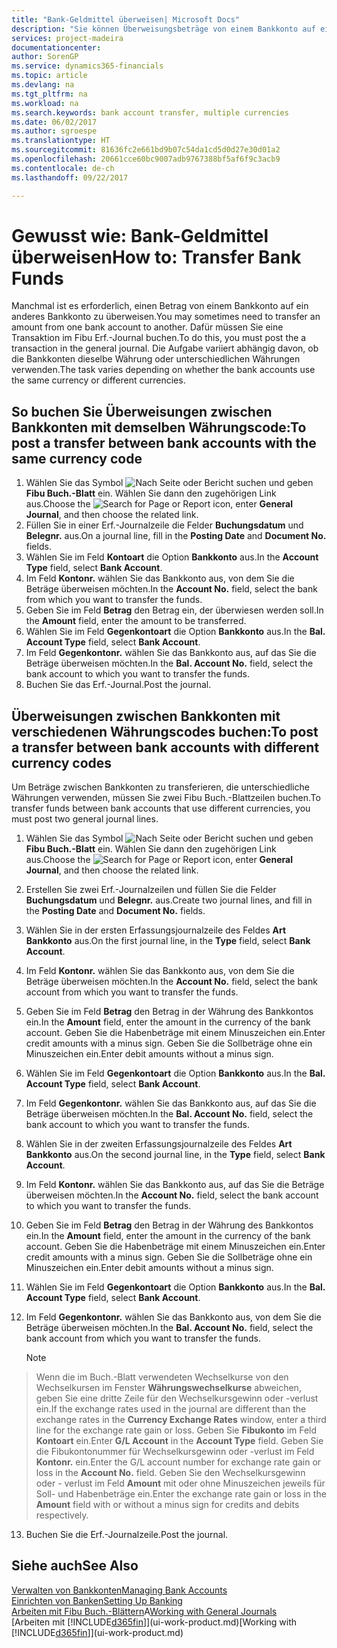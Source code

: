 ```yaml
---
title: "Bank-Geldmittel überweisen| Microsoft Docs"
description: "Sie können Überweisungsbeträge von einem Bankkonto auf ein anders übertragen, einschließlich verschiedene Währungen, indem Sie die Transaktion im Fibu Erf.-Journal buchen."
services: project-madeira
documentationcenter: 
author: SorenGP
ms.service: dynamics365-financials
ms.topic: article
ms.devlang: na
ms.tgt_pltfrm: na
ms.workload: na
ms.search.keywords: bank account transfer, multiple currencies
ms.date: 06/02/2017
ms.author: sgroespe
ms.translationtype: HT
ms.sourcegitcommit: 81636fc2e661bd9b07c54da1cd5d0d27e30d01a2
ms.openlocfilehash: 20661cce60bc9007adb9767388bf5af6f9c3acb9
ms.contentlocale: de-ch
ms.lasthandoff: 09/22/2017

---
```

# <a name="how-to-transfer-bank-funds"></a><span data-ttu-id="e069d-103">Gewusst wie: Bank-Geldmittel überweisen</span><span class="sxs-lookup"><span data-stu-id="e069d-103">How to: Transfer Bank Funds</span></span>
<span data-ttu-id="e069d-104">Manchmal ist es erforderlich, einen Betrag von einem Bankkonto auf ein anderes Bankkonto zu überweisen.</span><span class="sxs-lookup"><span data-stu-id="e069d-104">You may sometimes need to transfer an amount from one bank account to another.</span></span> <span data-ttu-id="e069d-105">Dafür müssen Sie eine Transaktion im Fibu Erf.-Journal buchen.</span><span class="sxs-lookup"><span data-stu-id="e069d-105">To do this, you must post the a transaction in the general journal.</span></span> <span data-ttu-id="e069d-106">Die Aufgabe variiert abhängig davon, ob die Bankkonten dieselbe Währung oder unterschiedlichen Währungen verwenden.</span><span class="sxs-lookup"><span data-stu-id="e069d-106">The task varies depending on whether the bank accounts use the same currency or different currencies.</span></span>

## <a name="to-post-a-transfer-between-bank-accounts-with-the-same-currency-code"></a><span data-ttu-id="e069d-107">So buchen Sie Überweisungen zwischen Bankkonten mit demselben Währungscode:</span><span class="sxs-lookup"><span data-stu-id="e069d-107">To post a transfer between bank accounts with the same currency code</span></span>
1. <span data-ttu-id="e069d-108">Wählen Sie das Symbol ![Nach Seite oder Bericht suchen](media/ui-search/search_small.png "Nach Seite ober Bericht suchen") und geben **Fibu Buch.-Blatt** ein. Wählen Sie dann den zugehörigen Link aus.</span><span class="sxs-lookup"><span data-stu-id="e069d-108">Choose the ![Search for Page or Report](media/ui-search/search_small.png "Search for Page or Report icon") icon, enter **General Journal**, and then choose the related link.</span></span>
2. <span data-ttu-id="e069d-109">Füllen Sie in einer Erf.-Journalzeile die Felder **Buchungsdatum** und **Belegnr.** aus.</span><span class="sxs-lookup"><span data-stu-id="e069d-109">On a journal line, fill in the **Posting Date** and **Document No.** fields.</span></span>
3. <span data-ttu-id="e069d-110">Wählen Sie im Feld **Kontoart** die Option **Bankkonto** aus.</span><span class="sxs-lookup"><span data-stu-id="e069d-110">In the **Account Type** field, select **Bank Account**.</span></span>
4. <span data-ttu-id="e069d-111">Im Feld **Kontonr.** wählen Sie das Bankkonto aus, von dem Sie die Beträge überweisen möchten.</span><span class="sxs-lookup"><span data-stu-id="e069d-111">In the **Account No.** field, select the bank from which you want to transfer the funds.</span></span>
5. <span data-ttu-id="e069d-112">Geben Sie im Feld **Betrag** den Betrag ein, der überwiesen werden soll.</span><span class="sxs-lookup"><span data-stu-id="e069d-112">In the **Amount** field, enter the amount to be transferred.</span></span>
6. <span data-ttu-id="e069d-113">Wählen Sie im Feld **Gegenkontoart** die Option **Bankkonto** aus.</span><span class="sxs-lookup"><span data-stu-id="e069d-113">In the **Bal. Account Type** field, select **Bank Account**.</span></span>
7. <span data-ttu-id="e069d-114">Im Feld **Gegenkontonr.** wählen Sie das Bankkonto aus, auf das Sie die Beträge überweisen möchten.</span><span class="sxs-lookup"><span data-stu-id="e069d-114">In the **Bal. Account No.** field, select the bank account to which you want to transfer the funds.</span></span>
8. <span data-ttu-id="e069d-115">Buchen Sie das Erf.-Journal.</span><span class="sxs-lookup"><span data-stu-id="e069d-115">Post the journal.</span></span>

## <a name="to-post-a-transfer-between-bank-accounts-with-different-currency-codes"></a><span data-ttu-id="e069d-116">Überweisungen zwischen Bankkonten mit verschiedenen Währungscodes buchen:</span><span class="sxs-lookup"><span data-stu-id="e069d-116">To post a transfer between bank accounts with different currency codes</span></span>
<span data-ttu-id="e069d-117">Um Beträge zwischen Bankkonten zu transferieren, die unterschiedliche Währungen verwenden, müssen Sie zwei Fibu Buch.-Blattzeilen buchen.</span><span class="sxs-lookup"><span data-stu-id="e069d-117">To transfer funds between bank accounts that use different currencies, you must post two general journal lines.</span></span>

1. <span data-ttu-id="e069d-118">Wählen Sie das Symbol ![Nach Seite oder Bericht suchen](media/ui-search/search_small.png "Nach Seite ober Bericht suchen") und geben **Fibu Buch.-Blatt** ein. Wählen Sie dann den zugehörigen Link aus.</span><span class="sxs-lookup"><span data-stu-id="e069d-118">Choose the ![Search for Page or Report](media/ui-search/search_small.png "Search for Page or Report icon") icon, enter **General Journal**, and then choose the related link.</span></span>
2. <span data-ttu-id="e069d-119">Erstellen Sie zwei Erf.-Journalzeilen und füllen Sie die Felder **Buchungsdatum** und **Belegnr.** aus.</span><span class="sxs-lookup"><span data-stu-id="e069d-119">Create two journal lines, and fill in the **Posting Date** and **Document No.** fields.</span></span>
3. <span data-ttu-id="e069d-120">Wählen Sie in der ersten Erfassungsjournalzeile des Feldes **Art** **Bankkonto** aus.</span><span class="sxs-lookup"><span data-stu-id="e069d-120">On the first journal line, in the **Type** field, select **Bank Account**.</span></span>
4. <span data-ttu-id="e069d-121">Im Feld **Kontonr.** wählen Sie das Bankkonto aus, von dem Sie die Beträge überweisen möchten.</span><span class="sxs-lookup"><span data-stu-id="e069d-121">In the **Account No.** field, select the bank account from which you want to transfer the funds.</span></span>
5. <span data-ttu-id="e069d-122">Geben Sie im Feld **Betrag** den Betrag in der Währung des Bankkontos ein.</span><span class="sxs-lookup"><span data-stu-id="e069d-122">In the **Amount** field, enter the amount in the currency of the bank account.</span></span> <span data-ttu-id="e069d-123">Geben Sie die Habenbeträge mit einem Minuszeichen ein.</span><span class="sxs-lookup"><span data-stu-id="e069d-123">Enter credit amounts with a minus sign.</span></span> <span data-ttu-id="e069d-124">Geben Sie die Sollbeträge ohne ein Minuszeichen ein.</span><span class="sxs-lookup"><span data-stu-id="e069d-124">Enter debit amounts without a minus sign.</span></span>
6. <span data-ttu-id="e069d-125">Wählen Sie im Feld **Gegenkontoart** die Option **Bankkonto** aus.</span><span class="sxs-lookup"><span data-stu-id="e069d-125">In the **Bal. Account Type** field, select **Bank Account**.</span></span>
7. <span data-ttu-id="e069d-126">Im Feld **Gegenkontonr.** wählen Sie das Bankkonto aus, auf das Sie die Beträge überweisen möchten.</span><span class="sxs-lookup"><span data-stu-id="e069d-126">In the **Bal. Account No.** field, select the bank account to which you want to transfer the funds.</span></span>
8. <span data-ttu-id="e069d-127">Wählen Sie in der zweiten Erfassungsjournalzeile des Feldes **Art** **Bankkonto** aus.</span><span class="sxs-lookup"><span data-stu-id="e069d-127">On the second journal line, in the **Type** field, select **Bank Account**.</span></span>
9. <span data-ttu-id="e069d-128">Im Feld **Kontonr.** wählen Sie das Bankkonto aus, auf das Sie die Beträge überweisen möchten.</span><span class="sxs-lookup"><span data-stu-id="e069d-128">In the **Account No.** field, select the bank account to which you want to transfer the funds.</span></span>
10. <span data-ttu-id="e069d-129">Geben Sie im Feld **Betrag** den Betrag in der Währung des Bankkontos ein.</span><span class="sxs-lookup"><span data-stu-id="e069d-129">In the **Amount** field, enter the amount in the currency of the bank account.</span></span> <span data-ttu-id="e069d-130">Geben Sie die Habenbeträge mit einem Minuszeichen ein.</span><span class="sxs-lookup"><span data-stu-id="e069d-130">Enter credit amounts with a minus sign.</span></span> <span data-ttu-id="e069d-131">Geben Sie die Sollbeträge ohne ein Minuszeichen ein.</span><span class="sxs-lookup"><span data-stu-id="e069d-131">Enter debit amounts without a minus sign.</span></span>
11. <span data-ttu-id="e069d-132">Wählen Sie im Feld **Gegenkontoart** die Option **Bankkonto** aus.</span><span class="sxs-lookup"><span data-stu-id="e069d-132">In the **Bal. Account Type** field, select **Bank Account**.</span></span>  
12. <span data-ttu-id="e069d-133">Im Feld **Gegenkontonr.** wählen Sie das Bankkonto aus, von dem Sie die Beträge überweisen möchten.</span><span class="sxs-lookup"><span data-stu-id="e069d-133">In the **Bal. Account No.** field, select the bank account from which you want to transfer the funds.</span></span>

    > [!NOTE]  
>   <span data-ttu-id="e069d-134">Wenn die im Buch.-Blatt verwendeten Wechselkurse von den Wechselkursen im Fenster **Währungswechselkurse** abweichen, geben Sie eine dritte Zeile für den Wechselkursgewinn oder -verlust ein.</span><span class="sxs-lookup"><span data-stu-id="e069d-134">If the exchange rates used in the journal are different than the exchange rates in the **Currency Exchange Rates** window, enter a third line for the exchange rate gain or loss.</span></span> <span data-ttu-id="e069d-135">Geben Sie **Fibukonto** im Feld **Kontoart** ein.</span><span class="sxs-lookup"><span data-stu-id="e069d-135">Enter **G/L Account** in the **Account Type** field.</span></span> <span data-ttu-id="e069d-136">Geben Sie die Fibukontonummer für Wechselkursgewinn oder -verlust im Feld **Kontonr.** ein.</span><span class="sxs-lookup"><span data-stu-id="e069d-136">Enter the G/L account number for exchange rate gain or loss in the **Account No.** field.</span></span> <span data-ttu-id="e069d-137">Geben Sie den Wechselkursgewinn oder - verlust im Feld **Amount** mit oder ohne Minuszeichen jeweils für Soll- und Habenbeträge ein.</span><span class="sxs-lookup"><span data-stu-id="e069d-137">Enter the exchange rate gain or loss in the **Amount** field with or without a minus sign for credits and debits respectively.</span></span>
13. <span data-ttu-id="e069d-138">Buchen Sie die Erf.-Journalzeile.</span><span class="sxs-lookup"><span data-stu-id="e069d-138">Post the journal.</span></span>

## <a name="see-also"></a><span data-ttu-id="e069d-139">Siehe auch</span><span class="sxs-lookup"><span data-stu-id="e069d-139">See Also</span></span>
[<span data-ttu-id="e069d-140">Verwalten von Bankkonten</span><span class="sxs-lookup"><span data-stu-id="e069d-140">Managing Bank Accounts</span></span>](bank-manage-bank-accounts.md)  
[<span data-ttu-id="e069d-141">Einrichten von Banken</span><span class="sxs-lookup"><span data-stu-id="e069d-141">Setting Up Banking</span></span>](bank-setup-banking.md)  
<span data-ttu-id="e069d-142">[Arbeiten mit Fibu Buch.-Blättern](ui-work-general-journals.md)A</span><span class="sxs-lookup"><span data-stu-id="e069d-142">[Working with General Journals](ui-work-general-journals.md)</span></span>  
<span data-ttu-id="e069d-143">[Arbeiten mit [!INCLUDE[d365fin](includes/d365fin_md.md)]](ui-work-product.md)</span><span class="sxs-lookup"><span data-stu-id="e069d-143">[Working with [!INCLUDE[d365fin](includes/d365fin_md.md)]](ui-work-product.md)</span></span>

